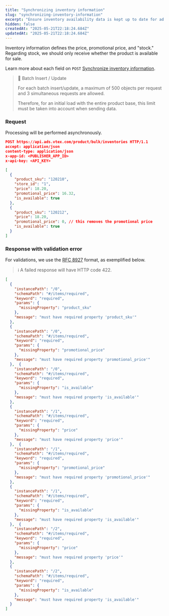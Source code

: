 ```yaml
---
title: "Synchronizing inventory information"
slug: "synchronizing-inventory-information"
excerpt: "Ensure inventory availability data is kept up to date for ad display."
hidden: false
createdAt: "2025-05-21T22:18:24.684Z"
updatedAt: "2025-05-21T22:18:24.684Z"
---
```


Inventory information defines the price, promotional price, and "stock." Regarding stock, we should only receive whether the product is available for sale.

Learn more about each field on `POST` [Synchronize inventory information](https://developers.vtex.com/docs/api-reference/vtex-ads-api#post-/product/bulk/inventories).

> 🚧 Batch Insert / Update
> 
> For each batch insert/update, a maximum of 500 objects per request and 3 simultaneous requests are allowed.
> 
> Therefore, for an initial load with the entire product base, this limit must be taken into account when sending data.

### Request

Processing will be performed asynchronously.

```json
POST https://api.ads.vtex.com/product/bulk/inventories HTTP/1.1
accept: application/json
content-type: application/json
x-app-id: <PUBLISHER_APP_ID>
x-api-key: <API_KEY>

[
  {
    "product_sku": "120210",
    "store_id": "1",
    "price": 18.20,
    "promotional_price": 16.32,
    "is_available": true
  },
  {
    "product_sku": "120212",
    "price": 18.20,
    "promotional_price": 0, // this removes the promotional price
    "is_available": true
  }
]  
```

### Response with validation error

For validations, we use the [RFC 8927](https://datatracker.ietf.org/doc/rfc8927/) format, as exemplified below.

>ℹ️ A failed response will have HTTP code 422.

```json
[
  {
    "instancePath": "/0",
    "schemaPath": "#/items/required",
    "keyword": "required",
    "params": {
      "missingProperty": "product_sku"
    },
    "message": "must have required property 'product_sku'"
  },
  {
    "instancePath": "/0",
    "schemaPath": "#/items/required",
    "keyword": "required",
    "params": {
      "missingProperty": "promotional_price"
    },
    "message": "must have required property 'promotional_price'"
  },  {
    "instancePath": "/0",
    "schemaPath": "#/items/required",
    "keyword": "required",
    "params": {
      "missingProperty": "is_available"
    },
    "message": "must have required property 'is_available'"
  },
  {
    "instancePath": "/1",
    "schemaPath": "#/items/required",
    "keyword": "required",
    "params": {
      "missingProperty": "price"
    },
    "message": "must have required property 'price'"
  },  {
    "instancePath": "/1",
    "schemaPath": "#/items/required",
    "keyword": "required",
    "params": {
      "missingProperty": "promotional_price"
    },
    "message": "must have required property 'promotional_price'"
  },
  {
    "instancePath": "/1",
    "schemaPath": "#/items/required",
    "keyword": "required",
    "params": {
      "missingProperty": "is_available"
    },
    "message": "must have required property 'is_available'"
  },  {
    "instancePath": "/2",
    "schemaPath": "#/items/required",
    "keyword": "required",
    "params": {
      "missingProperty": "price"
    },
    "message": "must have required property 'price'"
  },
  {
    "instancePath": "/2",
    "schemaPath": "#/items/required",
    "keyword": "required",
    "params": {
      "missingProperty": "is_available"
    },
    "message": "must have required property 'is_available'"
  }
]
```
